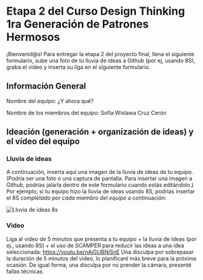 # Etapa 2 del Curso Design Thinking 1ra Generación de Patrones Hermosos

¡Bienvenid@s!
Para entregar la etapa 2 del proyecto final, llena el siguiente formulario, sube una foto de tu lluvia de ideas a Github (por ej, usando 8S), graba el video y inserta su liga en el siguiente formulario.

## Información General

Nombre del equipo: ¿Y ahora qué?

Nombre de los miembros del equipo: Sofía Wislawa Cruz Cerón 

## Ideación (generación + organización de ideas) y el vídeo del equipo

### Lluvia de ideas

A continuación, inserta aquí una imagen de la lluvia de ideas de tu equipo.
(Podría ser una foto o una captura de pantalla. Para insertar una imagen a Github, podrías jalarla dentro de este formulario cuando estás editándolo.)
Por ejemplo, si tu equipo hizo la lluvia de ideas usando 8S, podrías insertar el 8S _completado por cada miembro del equipo_ a continuación:

![Lluvia de ideas 8s](https://user-images.githubusercontent.com/83803323/227734550-471488f6-05de-4b2f-b90c-e7c530504cd0.jpg)


### Video

Liga al video de 5 minutos que presenta a tu equipo + la lluvia de ideas (por ej., usando 8S) + el uso de SCAMPER para reducir las ideas a una idea seleccionada:
https://youtu.be/nAjGUBNjSnE 
Una disculpa por sobrepasar la duración de 5 minutos del video, lo planificaré más breve para la próxima ocasión. De igual forma, una disculpa por no prender la cámara, presenté fallas técnicas.  
